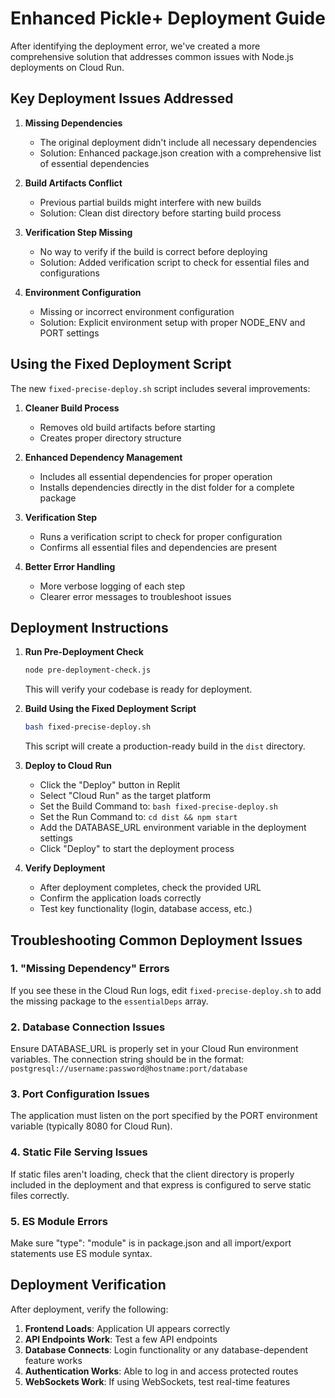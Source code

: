 # Enhanced Pickle+ Deployment Guide

After identifying the deployment error, we've created a more comprehensive solution that addresses common issues with Node.js deployments on Cloud Run.

## Key Deployment Issues Addressed

1. **Missing Dependencies**
   - The original deployment didn't include all necessary dependencies
   - Solution: Enhanced package.json creation with a comprehensive list of essential dependencies

2. **Build Artifacts Conflict**
   - Previous partial builds might interfere with new builds
   - Solution: Clean dist directory before starting build process

3. **Verification Step Missing**
   - No way to verify if the build is correct before deploying
   - Solution: Added verification script to check for essential files and configurations

4. **Environment Configuration**
   - Missing or incorrect environment configuration
   - Solution: Explicit environment setup with proper NODE_ENV and PORT settings

## Using the Fixed Deployment Script

The new `fixed-precise-deploy.sh` script includes several improvements:

1. **Cleaner Build Process**
   - Removes old build artifacts before starting
   - Creates proper directory structure

2. **Enhanced Dependency Management**
   - Includes all essential dependencies for proper operation
   - Installs dependencies directly in the dist folder for a complete package

3. **Verification Step**
   - Runs a verification script to check for proper configuration
   - Confirms all essential files and dependencies are present

4. **Better Error Handling**
   - More verbose logging of each step
   - Clearer error messages to troubleshoot issues

## Deployment Instructions

1. **Run Pre-Deployment Check**
   ```bash
   node pre-deployment-check.js
   ```
   This will verify your codebase is ready for deployment.

2. **Build Using the Fixed Deployment Script**
   ```bash
   bash fixed-precise-deploy.sh
   ```
   This script will create a production-ready build in the `dist` directory.

3. **Deploy to Cloud Run**
   - Click the "Deploy" button in Replit
   - Select "Cloud Run" as the target platform
   - Set the Build Command to: `bash fixed-precise-deploy.sh`
   - Set the Run Command to: `cd dist && npm start`
   - Add the DATABASE_URL environment variable in the deployment settings
   - Click "Deploy" to start the deployment process

4. **Verify Deployment**
   - After deployment completes, check the provided URL
   - Confirm the application loads correctly
   - Test key functionality (login, database access, etc.)

## Troubleshooting Common Deployment Issues

### 1. "Missing Dependency" Errors
If you see these in the Cloud Run logs, edit `fixed-precise-deploy.sh` to add the missing package to the `essentialDeps` array.

### 2. Database Connection Issues
Ensure DATABASE_URL is properly set in your Cloud Run environment variables. The connection string should be in the format: `postgresql://username:password@hostname:port/database`

### 3. Port Configuration Issues
The application must listen on the port specified by the PORT environment variable (typically 8080 for Cloud Run).

### 4. Static File Serving Issues
If static files aren't loading, check that the client directory is properly included in the deployment and that express is configured to serve static files correctly.

### 5. ES Module Errors
Make sure "type": "module" is in package.json and all import/export statements use ES module syntax.

## Deployment Verification

After deployment, verify the following:

1. **Frontend Loads**: Application UI appears correctly
2. **API Endpoints Work**: Test a few API endpoints
3. **Database Connects**: Login functionality or any database-dependent feature works
4. **Authentication Works**: Able to log in and access protected routes
5. **WebSockets Work**: If using WebSockets, test real-time features